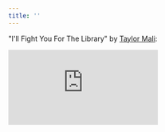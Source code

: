 ```yaml
---
title: ''
---
```


"I'll Fight You For The Library" by [Taylor Mali](https://taylormali.com/):

<div class="video-wrapper">
  <iframe src="https://www.youtube-nocookie.com/embed/2qXgPfMGG8E?rel=0" frameborder="0" allowfullscreen></iframe>
</div>
